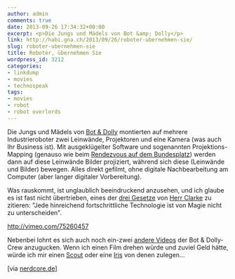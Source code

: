 ```yaml
---
author: admin
comments: true
date: 2013-09-26 17:34:32+00:00
excerpt: <p>Die Jungs und Mädels von Bot &amp; Dolly</p>
link: http://habi.gna.ch/2013/09/26/roboter-ubernehmen-sie/
slug: roboter-ubernehmen-sie
title: Roboter, übernehmen Sie
wordpress_id: 3212
categories:
- linkdump
- movies
- technospeak
tags:
- movies
- robot
- robot overlords
---
```


Die Jungs und Mädels von [Bot & Dolly](http://www.botndolly.com) montierten auf mehrere Industrieroboter zwei Leinwände, Projektoren und eine Kamera (was auch Ihr Business ist).
Mit ausgeklügelter Software und sogenannten Projektions-Mapping (genauso wie beim [Rendezvous auf dem Bundesplatz](http://www.rendezvousbundesplatz.ch/)) werden dann auf diese Leinwände Bilder projiziert, während sich diese (Leinwände und Bilder) bewegen. Alles direkt gefilmt, ohne digitale Nachbearbeitung am Computer (aber langer digitaler Vorbereitung).

Was rauskommt, ist unglaublich beeindruckend anzusehen, und ich glaube es ist fast nicht übertrieben, eines der [drei Gesetze](http://de.wikipedia.org/wiki/Clarkesche_Gesetze) von [Herr Clarke](http://de.wikipedia.org/wiki/Arthur_C._Clarke) zu zitieren: "Jede hinreichend fortschrittliche Technologie ist von Magie nicht zu unterscheiden".

http://vimeo.com/75260457

Nebenbei lohnt es sich auch noch ein-zwei [andere Videos](http://www.botndolly.com/media) der Bot & Dolly-Crew anzugucken.
Wenn ich einen Film drehen würde und zuviel Geld hätte, würde ich mir einen [Scout](http://www.botndolly.com/introducing-scout) oder eine [Iris](http://www.botndolly.com/introducing-iris) von denen zulegen…

[via [nerdcore.de](http://www.crackajack.de/2013/09/24/gmunks-box-projection-mapping-on-objects-moved-by-industrial-robots/)]
